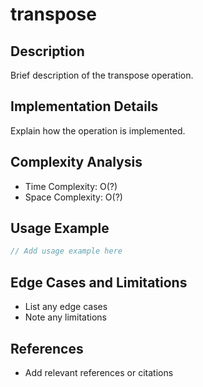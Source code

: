 # transpose

## Description
Brief description of the transpose operation.

## Implementation Details
Explain how the operation is implemented.

## Complexity Analysis
- Time Complexity: O(?)
- Space Complexity: O(?)

## Usage Example
```cpp
// Add usage example here
```

## Edge Cases and Limitations
- List any edge cases
- Note any limitations

## References
- Add relevant references or citations
